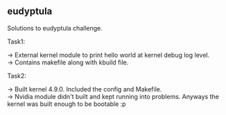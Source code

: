 ## eudyptula

Solutions to eudyptula challenge. 

Task1:  

-> External kernel module to print hello world at kernel debug log level.  
-> Contains makefile along with kbuild file.  


Task2:  

-> Built kernel 4.9.0. Included the config and Makefile.  
-> Nvidia module didn't built and kept running into problems. Anyways the kernel was built enough to be bootable :p  




